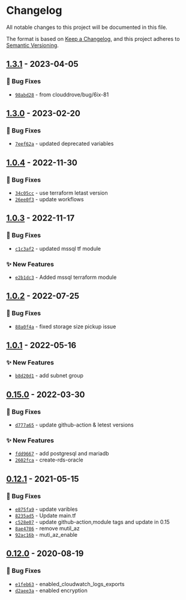 # Changelog
All notable changes to this project will be documented in this file.

The format is based on [Keep a Changelog](https://keepachangelog.com/en/1.0.0/),
and this project adheres to [Semantic Versioning](https://semver.org/spec/v2.0.0.html).


## [1.3.1] - 2023-04-05
### :bug: Bug Fixes
- [`98abd28`](https://github.com/clouddrove/terraform-aws-mysql/commit/98abd288f5c51c8764af9811d0179d662bad195a) - from clouddrove/bug/6ix-81

## [1.3.0] - 2023-02-20
### :bug: Bug Fixes
- [`7eef62a`](https://github.com/clouddrove/terraform-aws-mysql/commit/7eef62a5fd9223db61662dc732bb8d7f4d023815) - updated deprecated variables

## [1.0.4] - 2022-11-30
### :bug: Bug Fixes
- [`34c05cc`](https://github.com/clouddrove/terraform-aws-mysql/commit/34c05ccec637fa57d2f9f71b315e28a7d496e18d) - use terraform letast version
- [`26ee0f3`](https://github.com/clouddrove/terraform-aws-mysql/commit/26ee0f3422cf24ade2f14d1440b6c068c27db696) - update workflows

## [1.0.3] - 2022-11-17
### :bug: Bug Fixes
- [`c1c3af2`](https://github.com/clouddrove/terraform-aws-mysql/commit/c1c3af2d5dcd60292bce8b8e2b1e6a805b4935a6) - updated mssql tf module

### :sparkles: New Features
- [`e2b1dc3`](https://github.com/clouddrove/terraform-aws-mysql/commit/e2b1dc394a98dfc89995147191c53f17b759b24d) - Added mssql terraform module


## [1.0.2] - 2022-07-25
### :bug: Bug Fixes
- [`88a0f4a`](https://github.com/clouddrove/terraform-aws-mysql/commit/88a0f4ab56d53a7b5d266b4926559ae5fce9a085) - fixed storage size pickup issue


## [1.0.1] - 2022-05-16
### :sparkles: New Features
- [`b8d20d1`](https://github.com/clouddrove/terraform-aws-mysql/commit/b8d20d1b732ca3028dc2f5c8bf22da22202722bd) - add subnet group

## [0.15.0] - 2022-03-30
### :bug: Bug Fixes
- [`d777a65`](https://github.com/clouddrove/terraform-aws-mysql/commit/d777a656fbc831a8c35ccfeed7aaa1485dbafb0b) - update github-action & letest versions

### :sparkles: New Features
- [`fdd9667`](https://github.com/clouddrove/terraform-aws-mysql/commit/fdd9667921363bea23763b53204542c2c8c1da8b) - add postgresql and mariadb
- [`2602fca`](https://github.com/clouddrove/terraform-aws-mysql/commit/2602fcaba8a64a1d2eab52cbfde3aeb8cdfc6bec) - create-rds-oracle


## [0.12.1] - 2021-05-15
### :bug: Bug Fixes
- [`e875fa9`](https://github.com/clouddrove/terraform-aws-mysql/commit/e875fa9afca8d34c8e9f71d2ffeb503f3e8518b3) - update varibles
- [`8235ad5`](https://github.com/clouddrove/terraform-aws-mysql/commit/8235ad5a9e4195ecabc3ba0438db6822de9a1b10) - Update main.tf
- [`c528e07`](https://github.com/clouddrove/terraform-aws-mysql/commit/c528e07352d3ecb95955d701d7fe276bb6b39c18) - update github-action,module tags and update in 0.15
- [`8ae4786`](https://github.com/clouddrove/terraform-aws-mysql/commit/8ae4786df8844aa6f7e043f369d0698b7bb5dcb1) - remove mutil_az
- [`92ac16b`](https://github.com/clouddrove/terraform-aws-mysql/commit/92ac16bb56df4e138b24851f5438ed22944ba514) - muti_az_enable


## [0.12.0] - 2020-08-19
### :bug: Bug Fixes
- [`e1feb63`](https://github.com/clouddrove/terraform-aws-mysql/commit/e1feb63e991ad582aadb9f8cb1c737228aa3dace) - enabled_cloudwatch_logs_exports
- [`d2aee3a`](https://github.com/clouddrove/terraform-aws-mysql/commit/d2aee3ab38805f84fc1fe6878334ed0a03a7adb9) - enabled encryption


[0.12.0]: https://github.com/clouddrove/terraform-aws-mysql/compare/0.12.0...master
[0.12.1]: https://github.com/clouddrove/terraform-aws-mysql/compare/0.12.1...master
[0.15.0]: https://github.com/clouddrove/terraform-aws-mysql/compare/0.15.0...master
[1.0.1]: https://github.com/clouddrove/terraform-aws-mysql/compare/1.0.1...master
[1.0.2]: https://github.com/clouddrove/terraform-aws-mysql/compare/1.0.2...master
[1.0.3]: https://github.com/clouddrove/terraform-aws-mysql/compare/1.0.3...master
[1.0.4]: https://github.com/clouddrove/terraform-aws-mysql/compare/1.0.4...master
[1.3.0]: https://github.com/clouddrove/terraform-aws-mysql/compare/1.3.0...master
[1.3.1]: https://github.com/clouddrove/terraform-aws-mysql/compare/1.3.`...master
